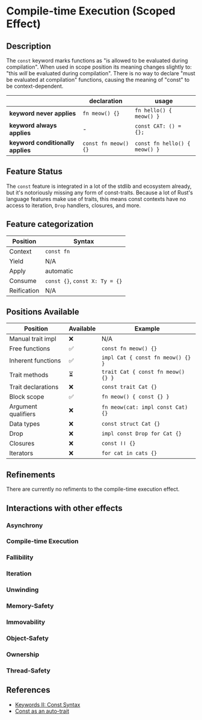 # Compile-time Execution (Scoped Effect)
## Description

The `const` keyword marks functions as "is allowed to be evaluated during
compilation". When used in scope position its meaning changes slightly to: "this
_will_ be evaluated during compilation". There is no way to declare "must be
evaluated at compilation" functions, causing the meaning of "const" to be
context-dependent.

|                                   | declaration          | usage                         |
| --------------------------------- | -------------------- | ----------------------------- |
| **keyword never applies**         | `fn meow() {}`       | `fn hello() { meow() }`       |
| **keyword always applies**        | -                    | `const CAT: () = {};`         |
| **keyword conditionally applies** | `const fn meow() {}` | `const fn hello() { meow() }` |

## Feature Status

The `const` feature is integrated in a lot of the stdlib and ecosystem already,
but it's notoriously missing any form of const-traits. Because a lot of Rust's
language features make use of traits, this means const contexts have no access
to iteration, `Drop` handlers, closures, and more.

## Feature categorization

| Position    | Syntax                         |
| ----------- | ------------------------------ |
| Context       | `const fn`                     |
| Yield       | N/A                            |
| Apply      | automatic                      |
| Consume     | `const {}`, `const X: Ty = {}` |
| Reification | N/A                            |

## Positions Available

| Position            | Available | Example                            |
| ------------------- | --------- | ---------------------------------- |
| Manual trait impl   | ❌        | N/A                                |
| Free functions      | ✅        | `const fn meow() {}`               |
| Inherent functions  | ✅        | `impl Cat { const fn meow() {} } ` |
| Trait methods       | ⏳         | `trait Cat { const fn meow() {} }` |
| Trait declarations  | ❌        | `const trait Cat {}`               |
| Block scope         | ✅        | `fn meow() { const {} }`           |
| Argument qualifiers | ❌        | `fn meow(cat: impl const Cat) {}`  |
| Data types          | ❌        | `const struct Cat {}`              |
| Drop                | ❌        | `impl const Drop for Cat {}`       |
| Closures            | ❌        | `const ǀǀ {}`                      |
| Iterators           | ❌        | `for cat in cats {}`               |

## Refinements

There are currently no refiments to the compile-time execution effect.

## Interactions with other effects

### Asynchrony
### Compile-time Execution
### Fallibility
### Iteration
### Unwinding
### Memory-Safety
### Immovability
### Object-Safety
### Ownership
### Thread-Safety

## References

- [Keywords II: Const Syntax](https://blog.yoshuawuyts.com/const-syntax/)
- [Const as an auto-trait](https://without.boats/blog/const-as-an-auto-trait/)
